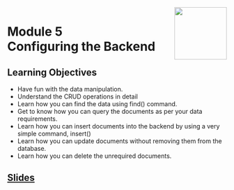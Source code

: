 <a href="../">
  <img src="/img/Secure_Full_Stack_MEAN_Developer_logo.png" width="120" align="right">
</a>

# Module 5 <br> Configuring the Backend

## Learning Objectives
- Have fun with the data manipulation.
- Understand the CRUD operations in detail
- Learn how you can find the data using find() command.
- Get to know how you can query the documents as per your data requirements.
- Learn how you can insert documents into the backend by using a very simple command, insert()
- Learn how you can update documents without removing them from the database.
- Learn how you can delete the unrequired documents.

## [Slides](./Slides/README.md)
